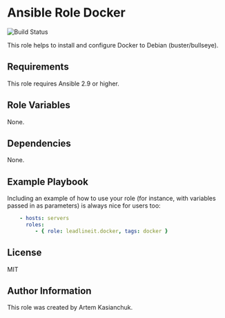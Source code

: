 # Ansible Role Docker

![Build Status](https://github.com/leadlineit/ansible-role-docker/actions/workflows/ansible-galaxy-ci.yml/badge.svg)

This role helps to install and configure Docker to Debian (buster/bullseye).

Requirements
------------

This role requires Ansible 2.9 or higher.

Role Variables
--------------

None.

Dependencies
------------

None.

Example Playbook
----------------

Including an example of how to use your role (for instance, with variables passed in as parameters) is always nice for users too:

```yaml
    - hosts: servers
      roles:
         - { role: leadlineit.docker, tags: docker }
```

License
-------

MIT

Author Information
------------------

This role was created by Artem Kasianchuk.
